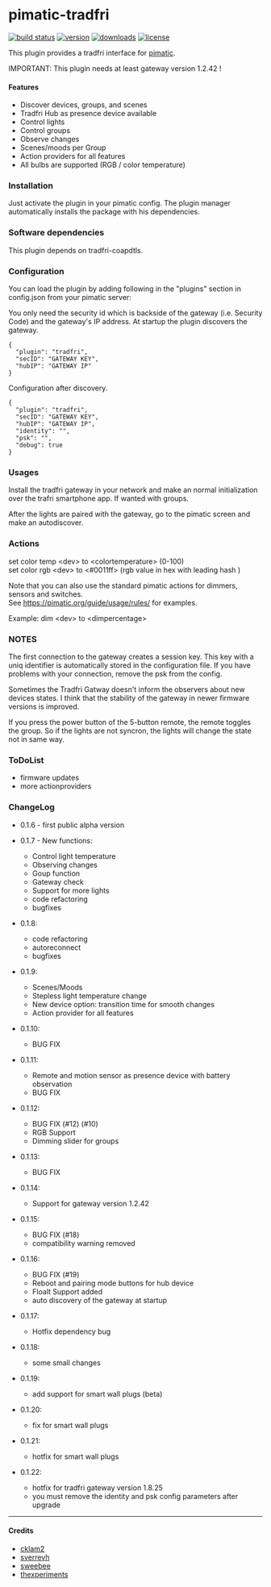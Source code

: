 pimatic-tradfri
=======================


[![build status](https://img.shields.io/travis/treban/pimatic-tradfri.svg?branch=master?style=flat-square)](https://travis-ci.org/treban/pimatic-tradfri)
[![version](https://img.shields.io/npm/v/pimatic-tradfri.svg?branch=master?style=flat-square)](https://www.npmjs.com/package/pimatic-tradfri)
[![downloads](https://img.shields.io/npm/dm/pimatic-tradfri.svg?branch=master?style=flat-square)](https://www.npmjs.com/package/pimatic-tradfri)
[![license](https://img.shields.io/github/license/treban/pimatic-tradfri.svg)](https://github.com/treban/pimatic-tradfri)

This plugin provides a tradfri interface for [pimatic](https://pimatic.org/).

IMPORTANT:
This plugin needs at least gateway version 1.2.42 !

#### Features
* Discover devices, groups, and scenes
* Tradfri Hub as presence device available
* Control lights
* Control groups
* Observe changes
* Scenes/moods per Group
* Action providers for all features
* All bulbs are supported (RGB / color temperature)

### Installation

Just activate the plugin in your pimatic config. The plugin manager automatically installs the package with his dependencies.

### Software dependencies

This plugin depends on tradfri-coapdtls.

### Configuration

You can load the plugin by adding following in the "plugins" section in config.json from your pimatic server:

You only need the security id which is backside of the gateway (i.e. Security Code) and the gateway's IP address. At startup the plugin discovers the gateway.

    {
      "plugin": "tradfri",
      "secID": "GATEWAY KEY",
      "hubIP": "GATEWAY IP"
    }

Configuration after discovery.

    {
      "plugin": "tradfri",
      "secID": "GATEWAY KEY",
      "hubIP": "GATEWAY IP",
      "identity": "",
      "psk": "",
      "debug": true
    }

### Usages

Install the tradfri gateway in your network and make an normal initialization over
the trafri smartphone app. If wanted with groups.

After the lights are paired with the gateway, go to the pimatic screen and
make an autodiscover.

### Actions

set color temp \<dev> to \<colortemperature>   (0-100)  
set color rgb \<dev> to \<#0011ff>   (rgb value in hex with leading hash )  

Note that you can also use the standard pimatic actions for dimmers, sensors and switches.  
See https://pimatic.org/guide/usage/rules/ for examples.

Example:
dim \<dev> to \<dimpercentage>

### NOTES

The first connection to the gateway creates a session key.
This key with a uniq identifier is automatically stored in the configuration file.
If you have problems with your connection,
remove the psk from the config.

Sometimes the Tradfri Gatway doesn't inform the observers about new devices states.
I think that the stability of the gateway in newer firmware versions is improved.

If you press the power button of the 5-button remote, the remote toggles the group.
So if the lights are not syncron, the lights will change the state not in same way.

### ToDoList
* firmware updates
* more actionproviders


### ChangeLog
* 0.1.6 - first public alpha version

* 0.1.7 - New functions:
  * Control light temperature
  * Observing changes
  * Goup function
  * Gateway check
  * Support for more lights
  * code refactoring
  * bugfixes

* 0.1.8:
  * code refactoring
  * autoreconnect
  * bugfixes

* 0.1.9:
  * Scenes/Moods
  * Stepless light temperature change
  * New device option: transition time for smooth changes
  * Action provider for all features

* 0.1.10:
  * BUG FIX

* 0.1.11:
  * Remote and motion sensor as presence device with battery observation
  * BUG FIX

* 0.1.12:
  * BUG FIX (#12) (#10)
  * RGB Support
  * Dimming slider for groups

* 0.1.13:
  * BUG FIX

* 0.1.14:
  * Support for gateway version 1.2.42

* 0.1.15:
  * BUG FIX (#18)
  * compatibility warning removed

* 0.1.16:
  * BUG FIX (#19)
  * Reboot and pairing mode buttons for hub device
  * Floalt Support added
  * auto discovery of the gateway at startup

* 0.1.17:
  * Hotfix dependency bug

* 0.1.18:
  * some small changes

* 0.1.19:
  * add support for smart wall plugs (beta)

* 0.1.20:
  * fix for smart wall plugs

* 0.1.21:
  * hotfix for smart wall plugs

* 0.1.22:
  * hotfix for tradfri gateway version 1.8.25
  * you must remove the identity and psk config parameters after upgrade 
----------------------------
#### Credits

* [cklam2](https://github.com/cklam2)
* [sverrevh](https://github.com/sverrevh)
* [sweebee](https://github.com/sweebee)
* [thexperiments](https://github.com/thexperiments)
